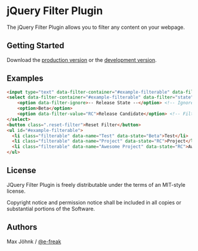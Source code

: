 # jQuery Filter Plugin

The jQuery Filter Plugin allows you to filter any content on your webpage. 

## Getting Started

Download the [production version][min] or the [development version][max].

[min]: https://raw.github.com/e-freak/jQuery-Filter-Plugin/master/dist/jquery.filter.min.js
[max]: https://raw.github.com/e-freak/jQuery-Filter-Plugin/master/dist/jquery.filter.js

## Examples
```html
<input type="text" data-filter-container="#example-filterable" data-filter="name" class="filter">
<select data-filter-container="#example-filterable" data-filter="state" class="filter">
	<option data-filter-ignore>-- Release State --</option> <!-- Ignore this option -->
	<option>Beta</option>
	<option data-filter-value="RC">Release Candidate</option> <!-- Filter with "RC" instead of "Release Candidate"-->
</select>
<button class=".reset-filter">Reset Filter</button>
<ul id="#example-filterable">
  <li class="filterable" data-name="Test" data-state="Beta">Test</li>
  <li class="filterable" data-name="Project" data-state="RC">Project</li>
  <li class="filterable" data-name="Awesome Project" data-state="RC">Awesome Project</li>
</ul>
```

## License
JQuery Filter Plugin is freely distributable under the terms of an MIT-style license.

Copyright notice and permission notice shall be included in all copies or substantial portions of the Software.

## Authors
Max J&ouml;hnk / [@e-freak](https://twitter.com/efreak1996)
